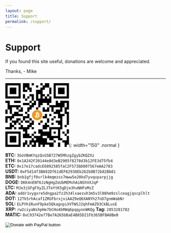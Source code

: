 ```yaml
---
layout: page
title: Support
permalink: /support/
---
```


# Support

If you found this site useful, donations are welcome and appreciated.

Thanks, - Mike

---

![](/images/about/bitcoin_address.png){: width="150" .normal }

**BTC:** `3GoVBmKYqzQsG5B727W5MhzgZgybZKQZXz`<br>
**ETH:** `0x1A242F20144e8d3eB2905f8278d3b12FE3d75fb4`<br>
**ETC:** `0x17e17cadcE6892585faC2F573bD807567eAA2783`<br>
**USDT:** `0xF5d14f3BA92Df61dEF62938Eb262b0B72b82Bb81`<br>
**BNB:** `bnb1gfjf0vrlk4mqmzss7mww5e20kd7yvqvparpjjg`<br>
**DOGE:** `DKK4nENT6JzNgHgZoUbMEMvhAiNShVXJqP`<br>
**LTC:** `MJe3jGFgFXyZLJToYtK5gDje3huNHFoMzZ`<br>
**ADA:** `addr1vygxre5dngpa2fz2h34lxaezuh3m5v3l08hm9zslceagjqscplhlt`<br>
**DOT:** `12Tk5rhAcaf1ZRGFbrxjviAAZ9eQ6XANYh27nD7gnmWabNr`<br>
**SOL:** `ELPYh1RunF9pke5QkagnpiXVTWSJ2qhFmAZ93CkBLusE`<br>
**XRP:** `rw2ciyaNshpHe7bCHo4bRWq6pqqynnWKQg` **Tag:** `2853281782`<br>
**MATIC:** `0xC93742e77Be7A265bBaE4B85D21Fb365BFBA8Be0`<br>

<form action="https://www.paypal.com/donate" method="post" target="_blank">
<input type="hidden" name="hosted_button_id" value="WLV49F9H2FJS6" />
<input type="image" src="https://pics.paypal.com/00/s/Njk1ZmVlM2QtZjIzNC00MzRkLWI2OGEtOThjZWM5ZGYwMjRm/file.PNG" border="0" name="submit" title="PayPal - The safer, easier way to pay online!" alt="Donate with PayPal button" height="80" />
<input type="hidden" name="no_shipping" value="1">
<img alt="" border="0" src="https://www.paypal.com/en_CA/i/scr/pixel.gif" width="1" height="1" />
</form>
